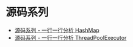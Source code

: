 # 源码系列

- [源码系列 - 一行一行分析 HashMap](https://github.com/lushwe/myblog/blob/master/source/%E6%BA%90%E7%A0%81%E7%B3%BB%E5%88%97%20-%20%E4%B8%80%E8%A1%8C%E4%B8%80%E8%A1%8C%E5%88%86%E6%9E%90%20HashMap%20%E6%BA%90%E7%A0%81.md)
- [源码系列 - 一行一行分析 ThreadPoolExecutor](https://github.com/lushwe/myblog/blob/master/source/%E6%BA%90%E7%A0%81%E7%B3%BB%E5%88%97%20-%20%E4%B8%80%E8%A1%8C%E4%B8%80%E8%A1%8C%E5%88%86%E6%9E%90%20ThreadPoolExecutor%20%E6%BA%90%E7%A0%81.md)
